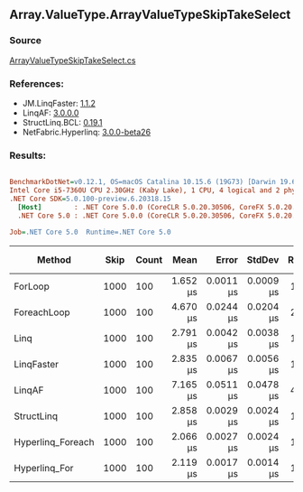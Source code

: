 ﻿## Array.ValueType.ArrayValueTypeSkipTakeSelect

### Source
[ArrayValueTypeSkipTakeSelect.cs](../LinqBenchmarks/Array/ValueType/ArrayValueTypeSkipTakeSelect.cs)

### References:
- JM.LinqFaster: [1.1.2](https://www.nuget.org/packages/JM.LinqFaster/1.1.2)
- LinqAF: [3.0.0.0](https://www.nuget.org/packages/LinqAF/3.0.0.0)
- StructLinq.BCL: [0.19.1](https://www.nuget.org/packages/StructLinq.BCL/0.19.1)
- NetFabric.Hyperlinq: [3.0.0-beta26](https://www.nuget.org/packages/NetFabric.Hyperlinq/3.0.0-beta26)

### Results:
``` ini

BenchmarkDotNet=v0.12.1, OS=macOS Catalina 10.15.6 (19G73) [Darwin 19.6.0]
Intel Core i5-7360U CPU 2.30GHz (Kaby Lake), 1 CPU, 4 logical and 2 physical cores
.NET Core SDK=5.0.100-preview.6.20318.15
  [Host]        : .NET Core 5.0.0 (CoreCLR 5.0.20.30506, CoreFX 5.0.20.30506), X64 RyuJIT
  .NET Core 5.0 : .NET Core 5.0.0 (CoreCLR 5.0.20.30506, CoreFX 5.0.20.30506), X64 RyuJIT

Job=.NET Core 5.0  Runtime=.NET Core 5.0  

```
|            Method | Skip | Count |     Mean |     Error |    StdDev | Ratio | RatioSD |  Gen 0 | Gen 1 | Gen 2 | Allocated |
|------------------ |----- |------ |---------:|----------:|----------:|------:|--------:|-------:|------:|------:|----------:|
|           ForLoop | 1000 |   100 | 1.652 μs | 0.0011 μs | 0.0009 μs |  1.00 |    0.00 |      - |     - |     - |         - |
|       ForeachLoop | 1000 |   100 | 4.670 μs | 0.0244 μs | 0.0204 μs |  2.83 |    0.01 | 0.0153 |     - |     - |      32 B |
|              Linq | 1000 |   100 | 2.791 μs | 0.0042 μs | 0.0038 μs |  1.69 |    0.00 | 0.1183 |     - |     - |     248 B |
|        LinqFaster | 1000 |   100 | 2.835 μs | 0.0067 μs | 0.0056 μs |  1.72 |    0.00 | 5.7678 |     - |     - |   12072 B |
|            LinqAF | 1000 |   100 | 7.165 μs | 0.0511 μs | 0.0478 μs |  4.33 |    0.03 |      - |     - |     - |         - |
|        StructLinq | 1000 |   100 | 2.858 μs | 0.0029 μs | 0.0024 μs |  1.73 |    0.00 | 0.0763 |     - |     - |     160 B |
| Hyperlinq_Foreach | 1000 |   100 | 2.066 μs | 0.0027 μs | 0.0024 μs |  1.25 |    0.00 |      - |     - |     - |         - |
|     Hyperlinq_For | 1000 |   100 | 2.119 μs | 0.0017 μs | 0.0014 μs |  1.28 |    0.00 |      - |     - |     - |         - |
